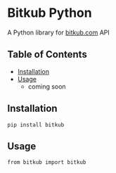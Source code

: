 # Bitkub Python



A Python library for [bitkub.com](https://github.com/bitkub/bitkub-official-api-docs) API

## Table of Contents

- [Installation](#installation)
- [Usage](#usage)
  - coming soon

## Installation <a name="installation"></a>

    pip install bitkub

## Usage <a name="usage"></a>

    from bitkub import bitkub
